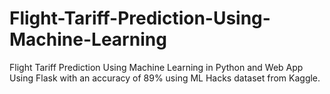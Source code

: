 # Flight-Tariff-Prediction-Using-Machine-Learning
Flight Tariff Prediction Using Machine Learning in Python and Web App Using Flask with an accuracy of 89% using ML Hacks dataset from Kaggle.
